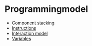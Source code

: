 # Programmingmodel

* [Component stacking](./componentstacking.md)
* [Instructions](./instructions.md)
* [Interaction model](./interactionmodel.md)
* [Variables](./variables.md)
